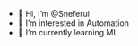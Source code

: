 - 👋 Hi, I’m @Sneferui
- 👀 I’m interested in Automation
- 🌱 I’m currently learning ML

<!---
Sneferui/Sneferui is a ✨ special ✨ repository because its `README.md` (this file) appears on your GitHub profile.
You can click the Preview link to take a look at your changes.
--->
